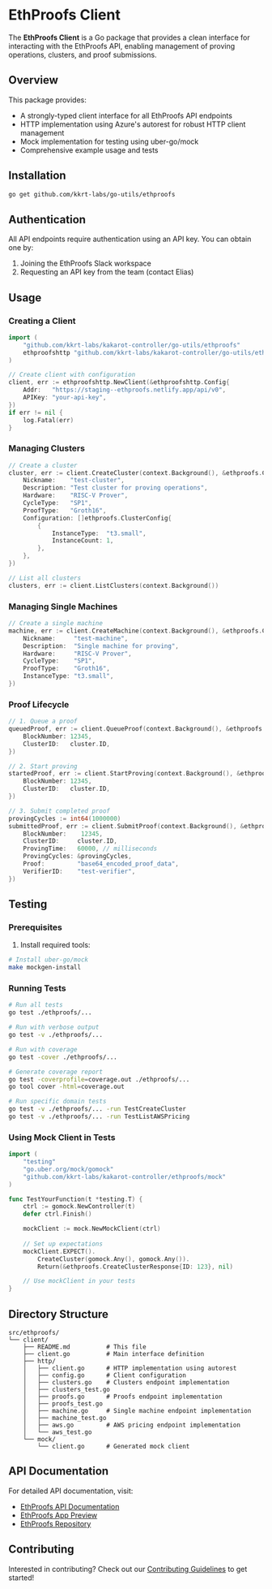 # EthProofs Client

The **EthProofs Client** is a Go package that provides a clean interface for interacting with the EthProofs API, enabling management of proving operations, clusters, and proof submissions.

## Overview

This package provides:
- A strongly-typed client interface for all EthProofs API endpoints
- HTTP implementation using Azure's autorest for robust HTTP client management
- Mock implementation for testing using uber-go/mock
- Comprehensive example usage and tests

## Installation

```sh
go get github.com/kkrt-labs/go-utils/ethproofs
```

## Authentication

All API endpoints require authentication using an API key. You can obtain one by:
1. Joining the EthProofs Slack workspace
2. Requesting an API key from the team (contact Elias)

## Usage

### Creating a Client

```go
import (
    "github.com/kkrt-labs/kakarot-controller/go-utils/ethproofs"
    ethproofshttp "github.com/kkrt-labs/kakarot-controller/go-utils/ethproofs/client/http"
)

// Create client with configuration
client, err := ethproofshttp.NewClient(&ethproofshttp.Config{
    Addr:   "https://staging--ethproofs.netlify.app/api/v0",
    APIKey: "your-api-key",
})
if err != nil {
    log.Fatal(err)
}
```

### Managing Clusters

```go
// Create a cluster
cluster, err := client.CreateCluster(context.Background(), &ethproofs.CreateClusterRequest{
    Nickname:    "test-cluster",
    Description: "Test cluster for proving operations",
    Hardware:    "RISC-V Prover",
    CycleType:   "SP1",
    ProofType:   "Groth16",
    Configuration: []ethproofs.ClusterConfig{
        {
            InstanceType:  "t3.small",
            InstanceCount: 1,
        },
    },
})

// List all clusters
clusters, err := client.ListClusters(context.Background())
```

### Managing Single Machines

```go
// Create a single machine
machine, err := client.CreateMachine(context.Background(), &ethproofs.CreateMachineRequest{
    Nickname:     "test-machine",
    Description:  "Single machine for proving",
    Hardware:     "RISC-V Prover",
    CycleType:    "SP1",
    ProofType:    "Groth16",
    InstanceType: "t3.small",
})
```

### Proof Lifecycle

```go
// 1. Queue a proof
queuedProof, err := client.QueueProof(context.Background(), &ethproofs.QueueProofRequest{
    BlockNumber: 12345,
    ClusterID:   cluster.ID,
})

// 2. Start proving
startedProof, err := client.StartProving(context.Background(), &ethproofs.StartProvingRequest{
    BlockNumber: 12345,
    ClusterID:   cluster.ID,
})

// 3. Submit completed proof
provingCycles := int64(1000000)
submittedProof, err := client.SubmitProof(context.Background(), &ethproofs.SubmitProofRequest{
    BlockNumber:    12345,
    ClusterID:     cluster.ID,
    ProvingTime:   60000, // milliseconds
    ProvingCycles: &provingCycles,
    Proof:         "base64_encoded_proof_data",
    VerifierID:    "test-verifier",
})
```

## Testing

### Prerequisites

1. Install required tools:
```bash
# Install uber-go/mock
make mockgen-install
```

### Running Tests

```bash
# Run all tests
go test ./ethproofs/...

# Run with verbose output
go test -v ./ethproofs/...

# Run with coverage
go test -cover ./ethproofs/...

# Generate coverage report
go test -coverprofile=coverage.out ./ethproofs/...
go tool cover -html=coverage.out

# Run specific domain tests
go test -v ./ethproofs/... -run TestCreateCluster
go test -v ./ethproofs/... -run TestListAWSPricing
```

### Using Mock Client in Tests

```go
import (
    "testing"
    "go.uber.org/mock/gomock"
    "github.com/kkrt-labs/kakarot-controller/ethproofs/mock"
)

func TestYourFunction(t *testing.T) {
    ctrl := gomock.NewController(t)
    defer ctrl.Finish()

    mockClient := mock.NewMockClient(ctrl)
    
    // Set up expectations
    mockClient.EXPECT().
        CreateCluster(gomock.Any(), gomock.Any()).
        Return(&ethproofs.CreateClusterResponse{ID: 123}, nil)

    // Use mockClient in your tests
}
```

## Directory Structure

```
src/ethproofs/
└── client/
    ├── README.md          # This file
    ├── client.go          # Main interface definition
    ├── http/
    │   ├── client.go      # HTTP implementation using autorest
    │   ├── config.go      # Client configuration
    │   ├── clusters.go    # Clusters endpoint implementation
    │   ├── clusters_test.go
    │   ├── proofs.go      # Proofs endpoint implementation
    │   ├── proofs_test.go
    │   ├── machine.go     # Single machine endpoint implementation
    │   ├── machine_test.go
    │   ├── aws.go         # AWS pricing endpoint implementation
    │   └── aws_test.go
    └── mock/
        └── client.go      # Generated mock client
```

## API Documentation

For detailed API documentation, visit:
- [EthProofs API Documentation](https://staging--ethproofs.netlify.app/api.html)
- [EthProofs App Preview](https://staging--ethproofs.netlify.app/)
- [EthProofs Repository](https://github.com/ethproofs/ethproofs)

## Contributing

Interested in contributing? Check out our [Contributing Guidelines](../CONTRIBUTING.md) to get started! 
